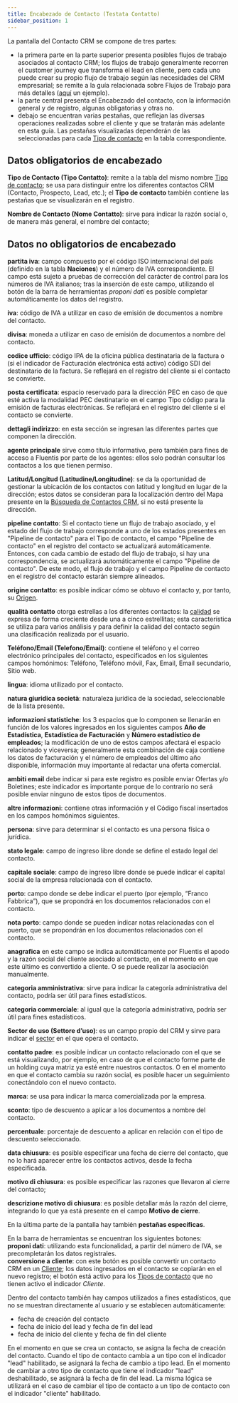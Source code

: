 ```yaml
---
title: Encabezado de Contacto (Testata Contatto)
sidebar_position: 1
---
```


La pantalla del Contacto CRM se compone de tres partes:    
- la primera parte en la parte superior presenta posibles flujos de trabajo asociados al contacto CRM; los flujos de trabajo generalmente recorren el customer journey que transforma el lead en cliente, pero cada uno puede crear su propio flujo de trabajo según las necesidades del CRM empresarial; se remite a la guía relacionada sobre Flujos de Trabajo para más detalles ([aquí](/docs/crm/home-crm/contacts/workflow-example) un ejemplo).               
- la parte central presenta el Encabezado del contacto, con la información general y de registro, algunas obligatorias y otras no.      
- debajo se encuentran varias pestañas, que reflejan las diversas operaciones realizadas sobre el cliente y que se tratarán más adelante en esta guía. Las pestañas visualizadas dependerán de las seleccionadas para cada [Tipo de contacto](/docs/configurations/tables/crm/contacts/contact-type) en la tabla correspondiente.            

## Datos obligatorios de encabezado

**Tipo de Contacto (Tipo Contatto)**: remite a la tabla del mismo nombre [Tipo de contacto](/docs/configurations/tables/crm/contacts/contact-type); se usa para distinguir entre los diferentes contactos CRM (Contacto, Prospecto, Lead, etc.); el **Tipo de contacto** también contiene las pestañas que se visualizarán en el registro.        

**Nombre de Contacto (Nome Contatto)**: sirve para indicar la razón social o, de manera más general, el nombre del contacto;    

## Datos no obligatorios de encabezado 

**partita iva**: campo compuesto por el código ISO internacional del país (definido en la tabla **Naciones**) y el número de IVA correspondiente. El campo está sujeto a pruebas de corrección del carácter de control para los números de IVA italianos; tras la inserción de este campo, utilizando el botón de la barra de herramientas *proponi dati* es posible completar automáticamente los datos del registro.   

**iva**: código de IVA a utilizar en caso de emisión de documentos a nombre del contacto. 

**divisa**: moneda a utilizar en caso de emisión de documentos a nombre del contacto. 

**codice ufficio**: código IPA de la oficina pública destinataria de la factura o (si el indicador de Facturación electrónica está activo) código SDI del destinatario de la factura. Se reflejará en el registro del cliente si el contacto se convierte. 

**posta certificata**: espacio reservado para la dirección PEC en caso de que esté activa la modalidad PEC destinatario en el campo Tipo código para la emisión de facturas electrónicas. Se reflejará en el registro del cliente si el contacto se convierte. 

**dettagli indirizzo**: en esta sección se ingresan las diferentes partes que componen la dirección.    

**agente principale** sirve como título informativo, pero también para fines de acceso a Fluentis por parte de los agentes: ellos solo podrán consultar los contactos a los que tienen permiso.      

**Latitud/Longitud (Latitudine/Longitudine)**: se da la oportunidad de gestionar la ubicación de los contactos con latitud y longitud en lugar de la dirección; estos datos se consideran para la localización dentro del Mapa presente en la [Búsqueda de Contactos CRM](/docs/crm/home-crm/contacts/search-contacts), si no está presente la dirección.     

**pipeline contatto**: Si el contacto tiene un flujo de trabajo asociado, y el estado del flujo de trabajo corresponde a uno de los estados presentes en "Pipeline de contacto" para el Tipo de contacto, el campo "Pipeline de contacto" en el registro del contacto se actualizará automáticamente. 
Entonces, con cada cambio de estado del flujo de trabajo, si hay una correspondencia, se actualizará automáticamente el campo "Pipeline de contacto". De este modo, el flujo de trabajo y el campo Pipeline de contacto en el registro del contacto estarán siempre alineados. 

**origine contatto**: es posible indicar cómo se obtuvo el contacto y, por tanto, su [Origen](/docs/configurations/tables/crm/contacts/contact-origin).    

**qualità contatto** otorga estrellas a los diferentes contactos: la [calidad](/docs/configurations/tables/crm/contacts/contact-quality) se expresa de forma creciente desde una a cinco estrellitas; esta característica se utiliza para varios análisis y para definir la calidad del contacto según una clasificación realizada por el usuario.     

**Teléfono/Email (Telefono/Email)**: contiene el teléfono y el correo electrónico principales del contacto, especificados en los siguientes campos homónimos: Teléfono, Teléfono móvil, Fax, Email, Email secundario, Sitio web. 

**lingua**: idioma utilizado por el contacto.

**natura giuridica società**: naturaleza jurídica de la sociedad, seleccionable de la lista presente. 

**informazioni statistiche**: los 3 espacios que lo componen se llenarán en función de los valores ingresados en los siguientes campos **Año de Estadística**, **Estadística de Facturación** y **Número estadístico de empleados**; la modificación de uno de estos campos afectará el espacio relacionado y viceversa; generalmente esta combinación de caja contiene los datos de facturación y el número de empleados del último año disponible, información muy importante al redactar una oferta comercial.    

**ambiti email** debe indicar si para este registro es posible enviar Ofertas y/o Boletines; este indicador es importante porque de lo contrario no será posible enviar ninguno de estos tipos de documentos. 

**altre informazioni**: contiene otras información y el Código fiscal insertados en los campos homónimos siguientes.     

**persona**: sirve para determinar si el contacto es una persona física o jurídica.     

**stato legale**: campo de ingreso libre donde se define el estado legal del contacto.     

**capitale sociale**: campo de ingreso libre donde se puede indicar el capital social de la empresa relacionada con el contacto.

**porto**: campo donde se debe indicar el puerto (por ejemplo, “Franco Fabbrica”), que se propondrá en los documentos relacionados con el contacto.

**nota porto**: campo donde se pueden indicar notas relacionadas con el puerto, que se propondrán en los documentos relacionados con el contacto.

**anagrafica** en este campo se indica automáticamente por Fluentis el apodo y la razón social del cliente asociado al contacto, en el momento en que este último es convertido a cliente. O se puede realizar la asociación manualmente.     

**categoria amministrativa**: sirve para indicar la categoría administrativa del contacto, podría ser útil para fines estadísticos.     

**categoria commerciale**: al igual que la categoría administrativa, podría ser útil para fines estadísticos.     

**Sector de uso (Settore d’uso)**: es un campo propio del CRM y sirve para indicar el [sector](/docs/configurations/tables/crm/contacts/sector-use) en el que opera el contacto.      

**contatto padre**: es posible indicar un contacto relacionado con el que se está visualizando, por ejemplo, en caso de que el contacto forme parte de un holding cuya matriz ya esté entre nuestros contactos. O en el momento en que el contacto cambia su razón social, es posible hacer un seguimiento conectándolo con el nuevo contacto.        

**marca**: se usa para indicar la marca comercializada por la empresa.       

**sconto**: tipo de descuento a aplicar a los documentos a nombre del contacto.

**percentuale**: porcentaje de descuento a aplicar en relación con el tipo de descuento seleccionado. 

**data chiusura**: es posible especificar una fecha de cierre del contacto, que no lo hará aparecer entre los contactos activos, desde la fecha especificada.          

**motivo di chiusura**: es posible especificar las razones que llevaron al cierre del contacto;

**descrizione motivo di chiusura**: es posible detallar más la razón del cierre, integrando lo que ya está presente en el campo **Motivo de cierre**.

En la última parte de la pantalla hay también **pestañas específicas**.     

En la barra de herramientas se encuentran los siguientes botones:        
**proponi dati**: utilizando esta funcionalidad, a partir del número de IVA, se precompletarán los datos registrales.      
**conversione a cliente**: con este botón es posible convertir un contacto CRM en un [Cliente](/docs/erp-home/registers/contacts/create-new-contact/general); los datos ingresados en el contacto se copiarán en el nuevo registro; el botón está activo para los [Tipos de contacto](/docs/configurations/tables/crm/contacts/contact-type) que no tienen activo el indicador *Cliente*.

Dentro del contacto también hay campos utilizados a fines estadísticos, que no se muestran directamente al usuario y se establecen automáticamente: 

- fecha de creación del contacto
- fecha de inicio del lead y fecha de fin del lead
- fecha de inicio del cliente y fecha de fin del cliente

En el momento en que se crea un contacto, se asigna la fecha de creación del contacto. Cuando el tipo de contacto cambia a un tipo con el indicador "lead" habilitado, se asignará la fecha de cambio a tipo lead. En el momento de cambiar a otro tipo de contacto que tiene el indicador "lead" deshabilitado, se asignará la fecha de fin del lead. 
La misma lógica se utilizará en el caso de cambiar el tipo de contacto a un tipo de contacto con el indicador "cliente" habilitado.